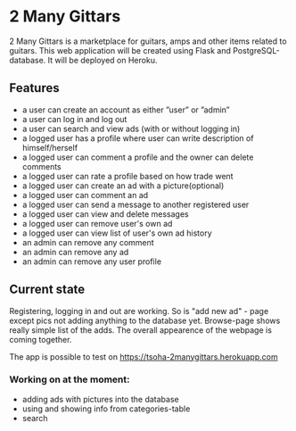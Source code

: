 # 2 Many Gittars

2 Many Gittars is a marketplace for guitars, amps and other items related to guitars. This web application will be created using Flask and PostgreSQL-database. It will be deployed on Heroku.


## Features
- a user can create an account as either ”user” or ”admin”
- a user can log in and log out
- a user can search and view ads (with or without logging in)
- a logged user has a profile where user can write description of himself/herself
- a logged user can comment a profile and the owner can delete comments
- a logged user can rate a profile based on how trade went
- a logged user can create an ad with a picture(optional)
- a logged user can comment an ad
- a logged user can send a message to another registered user
- a logged user can view and delete messages
- a logged user can remove user's own ad
- a logged user can view list of user's own ad history
- an admin can remove any comment
- an admin can remove any ad
- an admin can remove any user profile

## Current state

Registering, logging in and out are working. So is "add new ad" - page except pics not adding anything to the database yet. Browse-page shows really simple list of the adds. The overall appearence of the webpage is coming together. 

The app is possible to test on https://tsoha-2manygittars.herokuapp.com

### Working on at the moment:

- adding ads with pictures into the database
- using and showing info from categories-table
- search